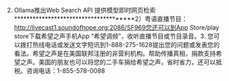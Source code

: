 2. Ollama推出Web Search API 提供模型即时网页检索**************************************2）粤语直播节目：http://livecast1.soundofhope.org:2086/SF969您还可以到App Store/play store下载希望之声手机App “希望调频”，收听直播节目或节目录音。3. 您可以拨打热线电话或发送文字短讯到1-888-275-1628提出您的问题或发表您的看法。希望之声是在美国联邦注册的非营利机构。帮助传播真相，捐款支持希望之声。美国的朋友也可以将您的二手车捐给希望之声，省时省力，还可以抵税。咨询电话：1-855-578-0088